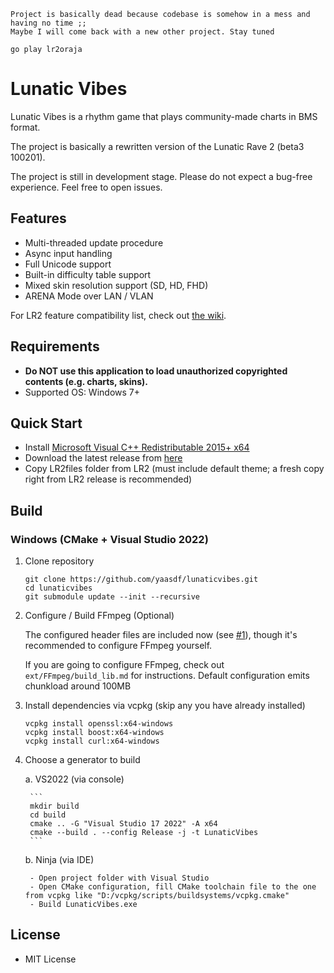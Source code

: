 ```
Project is basically dead because codebase is somehow in a mess and having no time ;;
Maybe I will come back with a new other project. Stay tuned

go play lr2oraja
```


# Lunatic Vibes

Lunatic Vibes is a rhythm game that plays community-made charts in BMS format.

The project is basically a rewritten version of the Lunatic Rave 2 (beta3 100201). 

The project is still in development stage. Please do not expect a bug-free experience. Feel free to open issues.


## Features

* Multi-threaded update procedure
* Async input handling
* Full Unicode support
* Built-in difficulty table support
* Mixed skin resolution support (SD, HD, FHD)
* ARENA Mode over LAN / VLAN

For LR2 feature compatibility list, check out [the wiki](https://github.com/yaasdf/lunaticvibes/wiki/LR2-Features-Compatibility).


## Requirements
  * **Do NOT use this application to load unauthorized copyrighted contents (e.g. charts, skins).**
  * Supported OS: Windows 7+


## Quick Start

* Install [Microsoft Visual C++ Redistributable 2015+ x64](https://aka.ms/vs/17/release/vc_redist.x64.exe)
* Download the latest release from [here](https://github.com/yaasdf/lunaticvibes/releases)
* Copy LR2files folder from LR2 (must include default theme; a fresh copy right from LR2 release is recommended)


## Build

### Windows (CMake + Visual Studio 2022)

1. Clone repository
    ```
    git clone https://github.com/yaasdf/lunaticvibes.git
    cd lunaticvibes
    git submodule update --init --recursive
    ```

2. Configure / Build FFmpeg (Optional)

    The configured header files are included now (see [#1](https://github.com/yaasdf/lunaticvibes/issues/1)), though it's recommended to configure FFmpeg yourself.

    If you are going to configure FFmpeg, check out `ext/FFmpeg/build_lib.md` for instructions. Default configuration emits chunkload around 100MB


3. Install dependencies via vcpkg (skip any you have already installed)
    ```
    vcpkg install openssl:x64-windows
    vcpkg install boost:x64-windows
    vcpkg install curl:x64-windows
    ```

4. Choose a generator to build

    a. VS2022 (via console)

        ```
        mkdir build
        cd build
        cmake .. -G "Visual Studio 17 2022" -A x64
        cmake --build . --config Release -j -t LunaticVibes
        ```

    b. Ninja (via IDE)

        - Open project folder with Visual Studio
        - Open CMake configuration, fill CMake toolchain file to the one from vcpkg like "D:/vcpkg/scripts/buildsystems/vcpkg.cmake"
        - Build LunaticVibes.exe


## License
* MIT License
